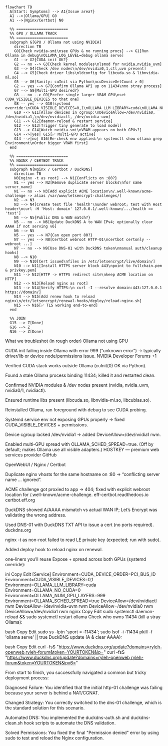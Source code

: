 ```mermaid
flowchart TD
  A[Start: Symptoms] --> A1{Issue area?}
  A1 -->|Ollama/GPU| G0
  A1 -->|Nginx/Certbot| N0

  %% =======================
  %% GPU / OLLAMA TRACK
  %% =======================
  subgraph G[GPU / Ollama not using NVIDIA]
    direction TB
    G0[Check nvidia-smi\nsee GPUs & no running procs] --> G1[Run Ollama in debug\nOLLAMA_LOG_LEVEL=debug ollama serve]
    G1 --> G2{CUDA init OK?}
    G2 -- no --> G3[Check kernel modules\nlsmod for nvidia,nvidia_uvm]
    G3 --> G4[Check /dev nodes\n/dev/nvidia0,1,ctl,uvm present]
    G4 --> G5[Check driver libs\nldconfig for libcuda.so & libnvidia-ml.so]
    G5 --> G6[Sanity: cuInit via Python\ncuDeviceGetCount > 0]
    G2 -- yes --> G7[Confirm Ollama API up on 11434\nno stray process]
    G7 --> G8{Multi-GPU desired?}
    G8 -- no --> G9[Prefer single larger VRAM GPU\nset CUDA_VISIBLE_DEVICES to that one]
    G8 -- yes --> G10[systemd override:\nCUDA_VISIBLE_DEVICES=0,1\nOLLAMA_LLM_LIBRARY=cuda\nOLLAMA_NUM_GPU_LAYERS=999\nOLLAMA_SCHED_SPREAD=true]
    G10 --> G11[Allow devices in cgroup:\nDeviceAllow=/dev/nvidia0, /dev/nvidia1,\n/dev/nvidiactl, /dev/nvidia-uvm]
    G11 --> G12[daemon-reload & restart service]
    G12 --> G13[Trigger tiny generate to load model]
    G13 --> G14[Watch nvidia-smi\nVRAM appears on both GPUs?]
    G14 -->|yes| G15[✅ Multi-GPU active]
    G14 -->|no| G16[Re-check env applied:\n systemctl show ollama grep Environment\nOrder bigger VRAM first]
  end

  %% =======================
  %% NGINX / CERTBOT TRACK
  %% =======================
  subgraph N[Nginx / Certbot / DuckDNS]
    direction TB
    N0[nginx -t as root] --> N1{Conflicts on :80?}
    N1 -- yes --> N2[Remove duplicate server blocks\nfor same server_name]
    N1 -- no --> N3[Add explicit ACME location\n/.well-known/acme-challenge -> alias /var/www/letsencrypt-challenges/]
    N2 --> N3
    N3 --> N4[Create test file 'health'\nunder webroot; test with Host header\ncurl -H 'Host: domain' 127.0.0.1/.well-known/.../health == 'test']
    N4 --> N5{Public DNS & WAN match?}
    N5 -- no --> N6[Update DuckDNS A to WAN IPv4; optionally clear AAAA if not serving v6]
    N6 --> N5
    N5 -- yes --> N7{Can open port 80?}
    N7 -- yes --> N8[Certbot webroot HTTP-01\ncertbot certonly --webroot ...]
    N7 -- no --> N9[Use DNS-01 with DuckDNS token\nmanual auth/cleanup hooks]
    N8 --> N10
    N9 --> N10[Cert issued\nfiles in /etc/letsencrypt/live/domain/]
    N10 --> N11[Install HTTPS server block 443\npoint to fullchain.pem & privkey.pem]
    N11 --> N12[HTTP -> HTTPS redirect site\nkeep ACME location on HTTP]
    N12 --> N13[Reload nginx as root]
    N13 --> N14[Verify HTTPS:\n curl -I --resolve domain:443:127.0.0.1 https://domain/]
    N14 --> N15[Add renew hook to reload nginx\n/etc/letsencrypt/renewal-hooks/deploy/reload-nginx.sh]
    N15 --> N16[✅ TLS working end-to-end]
  end

  %% JOIN
  G15 --> Z[Done]
  G16 --> Z
  N16 --> Z[Done]
```

What we troubleshot (in rough order)
Ollama not using GPU

CUDA init failing inside Ollama with error 999 (“unknown error”) → typically driver/lib or device node/permissions issue. 
NVIDIA Developer Forums
+1

Verified CUDA stack works outside Ollama (cuInit(0) OK via Python).

Found a stale Ollama process binding 11434; killed it and restarted clean.

Confirmed NVIDIA modules & /dev nodes present (nvidia, nvidia_uvm, nvidia0/1, nvidiactl).

Ensured runtime libs present (libcuda.so, libnvidia-ml.so, libcublas.so).

Reinstalled Ollama, ran foreground with debug to see CUDA probing.

Systemd service env not exposing GPUs properly → fixed CUDA_VISIBLE_DEVICES + permissions.

Device cgroup lacked /dev/nvidia1 → added DeviceAllow=/dev/nvidia1 rwm.

Enabled multi-GPU spread with OLLAMA_SCHED_SPREAD=true. (Off by default; makes Ollama use all visible adapters.) 
HOSTKEY — premium web services provider
GitHub

OpenWebUI / Nginx / Certbot

Duplicate nginx vhosts for the same hostname on :80 → “conflicting server name … ignored”.

ACME challenge got proxied to app → 404; fixed with explicit webroot location for /.well-known/acme-challenge. 
eff-certbot.readthedocs.io
certbot.eff.org

DuckDNS showed A/AAAA mismatch vs actual WAN IP; Let’s Encrypt was validating the wrong address.

Used DNS-01 with DuckDNS TXT API to issue a cert (no ports required). 
duckdns.org

nginx -t as non-root failed to read LE private key (expected; run with sudo).

Added deploy hook to reload nginx on renewal.

one-liners you’ll reuse
Expose + spread across both GPUs (systemd override):

ini
Copy
Edit
[Service]
Environment=CUDA_DEVICE_ORDER=PCI_BUS_ID
Environment=CUDA_VISIBLE_DEVICES=0,1
Environment=OLLAMA_LLM_LIBRARY=cuda
Environment=OLLAMA_NO_CUDA=0
Environment=OLLAMA_NUM_GPU_LAYERS=999
Environment=OLLAMA_SCHED_SPREAD=true
DeviceAllow=/dev/nvidiactl rwm
DeviceAllow=/dev/nvidia-uvm rwm
DeviceAllow=/dev/nvidia0 rwm
DeviceAllow=/dev/nvidia1 rwm
nginx
Copy
Edit
sudo systemctl daemon-reload && sudo systemctl restart ollama
Check who owns 11434 (kill a stray Ollama):

bash
Copy
Edit
sudo ss -lptn 'sport = :11434'; sudo lsof -i :11434
pkill -f 'ollama serve' || true
DuckDNS update (A & clear AAAA):

bash
Copy
Edit
curl -fsS "https://www.duckdns.org/update?domains=ryleh-openweb,ryleh-forum&token=YOURTOKEN&ip="
curl -fsS "https://www.duckdns.org/update?domains=ryleh-openweb,ryleh-forum&token=YOURTOKEN&ipv6="

From start to finish, you successfully navigated a common but tricky deployment process:

Diagnosed Failure: You identified that the initial http-01 challenge was failing because your server is behind a NAT/CGNAT.

Changed Strategy: You correctly switched to the dns-01 challenge, which is the standard solution for this scenario.

Automated DNS: You implemented the duckdns-auth.sh and duckdns-clean.sh hook scripts to automate the DNS validation.

Solved Permissions: You fixed the final "Permission denied" error by using sudo to test and reload the Nginx configuration.

